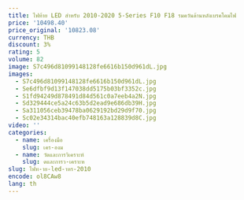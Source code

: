 ```yaml
---
title: ไฟท้าย LED สําหรับ 2010-2020 5-Series F10 F18 รมควันด้านหลังเบรคโคมไฟ
price: '10498.40'
price_original: '10823.08'
currency: THB
discount: 3%
rating: 5
volume: 82
image: S7c496d81099148128fe6616b150d961dL.jpg
images:
  - S7c496d81099148128fe6616b150d961dL.jpg
  - Se6dfbf9d13f147038dd5175b03bf3352c.jpg
  - S1fd94249d878491d84d561c0a7eeb4a2N.jpg
  - Sd329444ce5a24c63b5d2ead9e686db39H.jpg
  - Sa311056ceb39478ba0629192bd29d9f70.jpg
  - Sc02e34314bac40efb748163a128839d8C.jpg
video: ''
categories:
  - name: เครื่องมือ
    slug: เคร-องม
  - name: วัดและการวิเคราะห์
    slug: ดและการว-เคราะห
slug: ไฟท-าย-led-าหร-2010
encode: ol8CAw8
lang: th
---
```

  